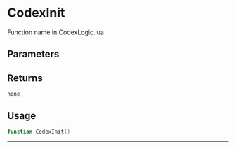 # CodexInit
Function name in CodexLogic.lua
## Parameters

## Returns
`none`
## Usage
```lua
function CodexInit()
```
---
